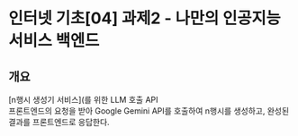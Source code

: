 # 인터넷 기초[04] 과제2 - 나만의 인공지능 서비스 백엔드

## 개요
[n행시 생성기 서비스](를 위한 LLM 호출 API  
프론트엔드의 요청을 받아 Google Gemini API를 호출하여 n행시를 생성하고, 완성된 결과를 프론트엔드로 응답한다.
